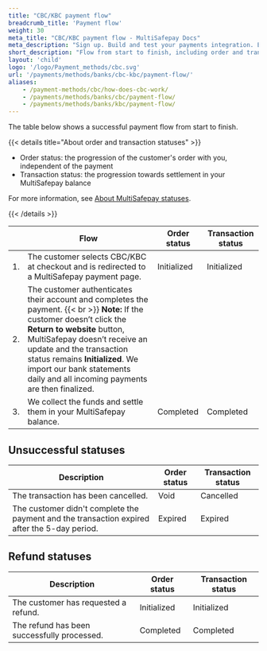 ```yaml
---
title: "CBC/KBC payment flow"
breadcrumb_title: 'Payment flow'
weight: 30
meta_title: "CBC/KBC payment flow - MultiSafepay Docs"
meta_description: "Sign up. Build and test your payments integration. Explore our products and services. Use our API reference, SDKs, and wrappers. Get support."
short_description: "Flow from start to finish, including order and transaction status changes"
layout: 'child'
logo: '/logo/Payment_methods/cbc.svg'
url: '/payments/methods/banks/cbc-kbc/payment-flow/'
aliases: 
    - /payment-methods/cbc/how-does-cbc-work/
    - /payments/methods/banks/cbc/payment-flow/
    - /payments/methods/banks/kbc/payment-flow/
---
```


The table below shows a successful payment flow from start to finish.  

{{< details title="About order and transaction statuses" >}}

- Order status: the progression of the customer's order with you, independent of the payment
- Transaction status: the progression towards settlement in your MultiSafepay balance

For more information, see [About MultiSafepay statuses](/payments/multisafepay-statuses/).

{{< /details >}}

|   | Flow | Order status | Transaction status |
|---|---|---|---|
| 1. | The customer selects CBC/KBC at checkout and is redirected to a MultiSafepay payment page. | Initialized | Initialized |
| 2. | The customer authenticates their account and completes the payment. {{< br >}} **Note:** If the customer doesn’t click the **Return to website** button, MultiSafepay doesn’t receive an update and the transaction status remains **Initialized**. We import our bank statements daily and all incoming payments are then finalized. | | |
| 3. | We collect the funds and settle them in your MultiSafepay balance.| Completed | Completed |

## Unsuccessful statuses

| Description | Order status | Transaction status |
|---|---|---|
| The transaction has been cancelled. | Void   | Cancelled   |
| The customer didn't complete the payment and the transaction expired after the 5-day period. | Expired | Expired |

## Refund statuses

 Description | Order status | Transaction status |
|---|---|---|
| The customer has requested a refund. | Initialized | Initialized |
| The refund has been successfully processed. | Completed | Completed |





